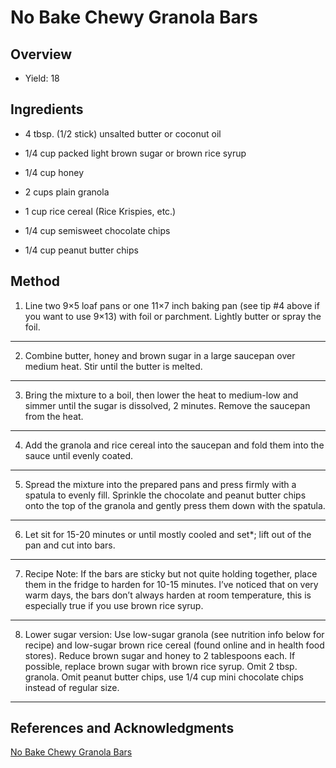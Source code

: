 # No Bake Chewy Granola Bars

## Overview

- Yield: 18

## Ingredients

- 4 tbsp. (1/2 stick) unsalted butter or coconut oil

- 1/4 cup packed light brown sugar or brown rice syrup

- 1/4 cup honey

- 2 cups plain granola

- 1 cup rice cereal (Rice Krispies, etc.)

- 1/4 cup semisweet chocolate chips

- 1/4 cup peanut butter chips

## Method

1. Line two 9×5 loaf pans or one 11×7 inch baking pan (see tip #4 above if you want to use 9×13) with foil or parchment. Lightly butter or spray the foil.
---

2. Combine butter, honey and brown sugar in a large saucepan over medium heat. Stir until the butter is melted.
---

3. Bring the mixture to a boil, then lower the heat to medium-low and simmer until the sugar is dissolved, 2 minutes. Remove the saucepan from the heat.
---

4. Add the granola and rice cereal into the saucepan and fold them into the sauce until evenly coated.
---

5. Spread the mixture into the prepared pans and press firmly with a spatula to evenly fill. Sprinkle the chocolate and peanut butter chips onto the top of the granola and gently press them down with the spatula.
---

6. Let sit for 15-20 minutes or until mostly cooled and set*; lift out of the pan and cut into bars.
---

7. Recipe Note: If the bars are sticky but not quite holding together, place them in the fridge to harden for 10-15 minutes. I’ve noticed that on very warm days, the bars don’t always harden at room temperature, this is especially true if you use brown rice syrup.
---

8. Lower sugar version: Use low-sugar granola (see nutrition info below for recipe) and low-sugar brown rice cereal (found online and in health food stores). Reduce brown sugar and honey to 2 tablespoons each. If possible, replace brown sugar with brown rice syrup. Omit 2 tbsp. granola. Omit peanut butter chips, use 1/4 cup mini chocolate chips instead of regular size.
---

## References and Acknowledgments

[No Bake Chewy Granola Bars](https://backtothecuttingboard.com/dessert/no-bake-chewy-granola-bars/)
